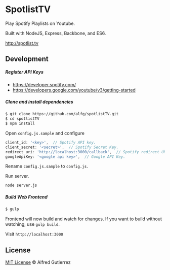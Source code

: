 # SpotlistTV

Play Spotify Playlists on Youtube.

Built with NodeJS, Express, Backbone, and ES6.

http://spotlist.tv

## Development

##### Register API Keys
- https://developer.spotify.com/
- https://developers.google.com/youtube/v3/getting-started


##### Clone and install dependencies

```bash
$ git clone https://github.com/alfg/spotlistTV.git
$ cd spotlistTV
$ npm install
```

Open `config.js.sample` and configure

```javascript
client_id: '<key>',  // Spotify API key.
client_secret: '<secret>',  // Spotify Secret Key.
redirect_uri: 'http://localhost:3000/callback',  // Spotify redirect URI.
googleApiKey: '<google api key>',  // Google API Key.
```
Rename `config.js.sample` to `config.js`.

Run server.
```bash
node server.js
```

##### Build Web Frontend
```bash
$ gulp
```

Frontend will now build and watch for changes. If you want to build without watching, use `gulp build`.

Visit `http://localhost:3000`

## License

[MIT License](http://alfg.mit-license.org/) © Alfred Gutierrez
